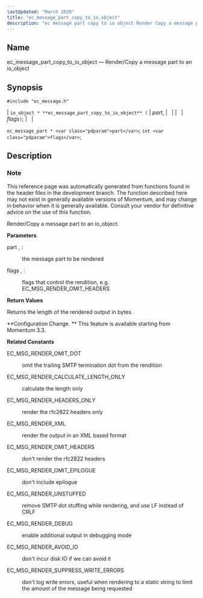 ```yaml
---
lastUpdated: "March 2020"
title: "ec_message_part_copy_to_io_object"
description: "ec message part copy to io object Render Copy a message part to an io object io object ec message part copy to io object part flags ec message part part int flags This reference page was automatically generated from functions found in the header files in the development branch..."
---
```


<a name="apis.ec_message_part_copy_to_io_object"></a> 
## Name

ec_message_part_copy_to_io_object — Render/Copy a message part to an io_object

## Synopsis

`#include "ec_message.h"`

| `io_object * **ec_message_part_copy_to_io_object** (` | <var class="pdparam">part</var>, |   |
|   | <var class="pdparam">flags</var>`)`; |   |

`ec_message_part * <var class="pdparam">part</var>`;
`int <var class="pdparam">flags</var>`;<a name="idp56182464"></a> 
## Description

### Note

This reference page was automatically generated from functions found in the header files in the development branch. The function described here may not exist in generally available versions of Momentum, and may change in behavior when it is generally available. Consult your vendor for definitive advice on the use of this function.

Render/Copy a message part to an io_object.

**<a name="idp56185328"></a> Parameters**

<dl class="variablelist">

<dt>part , :</dt>

<dd>

the message part to be rendered

</dd>

<dt>flags , :</dt>

<dd>

flags that control the rendition, e.g. EC_MSG_RENDER_OMIT_HEADERS

</dd>

</dl>

**<a name="idp56190848"></a> Return Values**

Returns the length of the rendered output in bytes.

**Configuration Change. ** This feature is available starting from Momentum 3.3.

**<a name="idp56193456"></a> Related Constants**

<dl class="variablelist">

<dt>EC_MSG_RENDER_OMIT_DOT</dt>

<dd>

omit the trailing SMTP termination dot from the rendition

</dd>

<dt>EC_MSG_RENDER_CALCULATE_LENGTH_ONLY</dt>

<dd>

calculate the length only

</dd>

<dt>EC_MSG_RENDER_HEADERS_ONLY</dt>

<dd>

render the rfc2822 headers only

</dd>

<dt>EC_MSG_RENDER_XML</dt>

<dd>

render the output in an XML based format

</dd>

<dt>EC_MSG_RENDER_OMIT_HEADERS</dt>

<dd>

don't render the rfc2822 headers

</dd>

<dt>EC_MSG_RENDER_OMIT_EPILOGUE</dt>

<dd>

don't include epilogue

</dd>

<dt>EC_MSG_RENDER_UNSTUFFED</dt>

<dd>

remove SMTP dot stuffing while rendering, and use LF instead of CRLF

</dd>

<dt>EC_MSG_RENDER_DEBUG</dt>

<dd>

enable additional output in debugging mode

</dd>

<dt>EC_MSG_RENDER_AVOID_IO</dt>

<dd>

don't incur disk IO if we can avoid it

</dd>

<dt>EC_MSG_RENDER_SUPPRESS_WRITE_ERRORS</dt>

<dd>

don't log write errors, useful when rendering to a static string to limit the amount of the message being requested

</dd>

</dl>